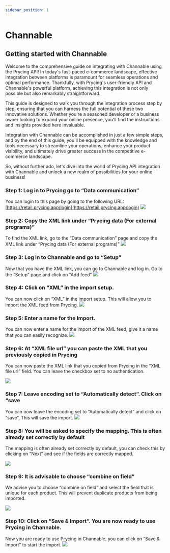 ```yaml
---
sidebar_position: 1
---
```


# Channable

## Getting started with Channable

Welcome to the comprehensive guide on integrating with Channable using the Prycing API! In today's fast-paced e-commerce
landscape, effective integration between platforms is paramount for seamless operations and optimal performance.
Thankfully, with Prycing's user-friendly API and Channable's powerful platform, achieving this integration is not only
possible but also remarkably straightforward.

This guide is designed to walk you through the integration process step by step, ensuring that you can harness the full
potential of these two innovative solutions. Whether you're a seasoned developer or a business owner looking to expand
your online presence, you'll find the instructions and insights provided here invaluable.

Integration with Channable can be accomplished in just a few simple steps, and by the end of this guide, you'll be
equipped with the knowledge and tools necessary to streamline your operations, enhance your product visibility, and
ultimately drive greater success in the competitive e-commerce landscape.

So, without further ado, let's dive into the world of Prycing API integration with Channable and unlock a new realm of
possibilities for your online business!

### Step 1: Log in to Prycing go to “Data communication”

You can login to this page by going to the following
URL: [https://retail.prycing.app/login](https://retail.prycing.app/login)
![](/img/Channable_step1.svg)

### Step 2: Copy the XML link under “Prycing data (For external programs)”

To find the XML link, go to the “Data communication” page and copy the XML link under “Prycing data (For external
programs)”
![](/img/Channable_step2.svg)

### Step 3: Log in to Channable and go to “Setup”

Now that you have the XML link, you can go to Channable and log in. Go to the “Setup” page and click on “Add feed”
![](/img/Channable_step3.svg)

### Step 4: Click on “XML” in the import setup.

You can now click on “XML” in the import setup. This will allow you to import the XML feed from Prycing.
![](/img/Channable_step4.svg)

### Step 5: Enter a name for the Import.

You can now enter a name for the import of the XML feed, give it a name that you can easily recognize.
![](/img/Channable_step5.svg)

### Step 6: At “XML file url” you can paste the XML that you previously copied in Prycing

You can now paste the XML link that you copied from Prycing in the “XML file url” field. You can leave the checkbox set to no authentication.

![](/img/Channable_step6.svg)

### Step 7: Leave encoding set to “Automatically detect”. Click on “save

You can now leave the encoding set to “Automatically detect” and click on “save”, This will save the import.
![](/img/Channable_step7.svg)

### Step 8: You will be asked to specify the mapping. This is often already set correctly by default

The mapping is often already set correctly by default, you can check this by clicking on “Next” and see if the fields
are correctly mapped.

![](/img/Channable_step8.svg)

### Step 9: It is advisable to choose “combine on field”

We advise you to choose “combine on field” and select the field that is unique for each product. This will prevent
duplicate products from being imported.

![](/img/Channable_step9.svg)

### Step 10: Click on “Save & Import”. You are now ready to use Prycing in Channable.

Now you are ready to use Prycing in Channable, you can click on “Save & Import” to start the import.
![](/img/Channable_step10.svg)

